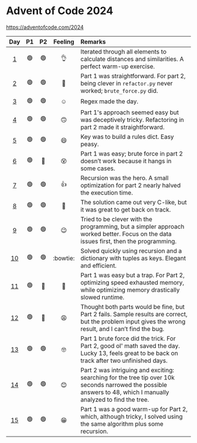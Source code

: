 # Advent of Code 2024

https://adventofcode.com/2024

| Day      | P1             | P2             | Feeling            | Remarks |
|:--------:|:--------------:|:--------------:|:------------------:|:--------|
| [1](01)  | :green_circle: | :green_circle: | :ok_hand:          | Iterated through all elements to calculate distances and similarities. A perfect warm-up exercise. |
| [2](02)  | :green_circle: | :green_circle: | :shrug:            | Part 1 was straightforward. For part 2, being clever in `refactor.py` never worked; `brute_force.py` did. |
| [3](03)  | :green_circle: | :green_circle: | :relaxed:          | Regex made the day. |
| [4](04)  | :green_circle: | :green_circle: | :upside_down_face: | Part 1's approach seemed easy but was deceptively tricky. Refactoring in part 2 made it straightforward. |
| [5](05)  | :green_circle: | :green_circle: | :smile:            | Key was to build a rules dict. Easy peasy. |
| [6](06)  | :green_circle: | :red_circle:   | :dizzy_face:	  | Part 1 was easy; brute force in part 2 doesn’t work because it hangs in some cases. |
| [7](07)  | :green_circle: | :green_circle: | :thumbsup:         | Recursion was the hero. A small optimization for part 2 nearly halved the execution time. |
| [8](08)  | :green_circle: | :green_circle: | :hand_over_mouth:  | The solution came out very C-like, but it was great to get back on track. |
| [9](09)  | :green_circle: | :green_circle: | :wink:             | Tried to be clever with the programming, but a simpler approach worked better. Focus on the data issues first, then the programming. |
| [10](10) | :green_circle: | :green_circle: | :bowtie:           | Solved quickly using recursion and a dictionary with tuples as keys. Elegant and efficient. |
| [11](11) | :green_circle: | :red_circle:   | :exploding_head:   | Part 1 was easy but a trap. For Part 2, optimizing speed exhausted memory, while optimizing memory drastically slowed runtime. |
| [12](12) | :green_circle: | :red_circle:   | :weary:            | Thought both parts would be fine, but Part 2 fails. Sample results are correct, but the problem input gives the wrong result, and I can’t find the bug. |
| [13](13) | :green_circle: | :green_circle: | :nerd_face:        | Part 1 brute force did the trick. For Part 2, good ol' math saved the day. Lucky 13, feels great to be back on track after two unfinished days. |
| [14](14) | :green_circle: | :green_circle: | :blush:            | Part 2 was intriguing and exciting: searching for the tree tip over 10k seconds narrowed the possible answers to 48, which I manually analyzed to find the tree. |
| [15](15) | :green_circle: | :green_circle: | :grin:             | Part 1 was a good warm-up for Part 2, which, although tricky, I solved using the same algorithm plus some recursion. |

